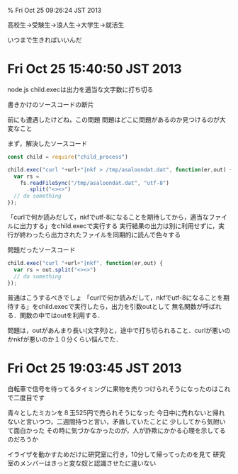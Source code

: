 % Fri Oct 25 09:26:24 JST 2013

高校生→受験生→浪人生→大学生→就活生

いつまで生きればいいんだ

# Fri Oct 25 15:40:50 JST 2013

node.js child.execは出力を適当な文字数に打ち切る

書きかけのソースコードの断片

前にも遭遇したけどね，この問題
問題はどこに問題があるのか見つけるのが大変なこと

まず，解決したソースコード

```javascript
const child = require("child_process")

child.exec("curl "+url+"|nkf > /tmp/asaloondat.dat", function(er,out) {
  var rs =
    fs.readFileSync("/tmp/asaloondat.dat", "utf-8")
      .split("<><>")
  // do something
});
```

「curlで何か読みだして，nkfでutf-8になることを期待してから，適当なファイルに出力する」をchild.execで実行する
実行結果の出力は別に利用せずに，実行が終わったら出力されたファイルを同期的に読んで色々する

問題だったソースコード

```javascript
child.exec("curl "+url+"|nkf", function(er,out) {
  var rs = out.split("<><>")
  // do something
});
```

普通はこうするべきでしょ
「curlで何か読みだして，nkfでutf-8になることを期待する」をchild.execで実行したら，出力を引数outとして
無名関数が呼ばれる．関数の中ではoutを利用する．

問題は，outがあんまり長い(文字列)と，途中で打ち切られること．curlが悪いのかnkfが悪いのか１０分くらい悩んでた．

# Fri Oct 25 19:03:45 JST 2013

自転車で信号を待ってるタイミングに果物を売りつけられそうになったのはこれで二度目です

青々としたミカンを８玉525円で売られそうになった
今日中に売れないと帰れないと言いつつ，二週間持つと言い，矛盾していたことに
少ししてから気附いて面白かった
その時に気づかなかったのが，人が詐欺にかかる心理を示してるのだろうか

イライザを動かすためだけに研究室に行き，10分して帰ってったのを見て
研究室のメンバーはきっと変な奴と認識させたに違いない
